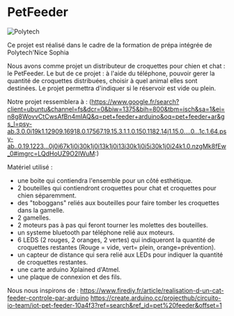 # PetFeeder
![Polytech](http://www.polytechnice.fr/jahia/jsp/jahia/templates/inc/img/polytech_nice-sophia.png)

Ce projet est réalisé dans le cadre de la formation de prépa intégrée de 
Polytech'Nice
Sophia

Nous avons comme projet un distributeur de croquettes pour chien et chat : le PetFeeder.
Le but de ce projet : à l'aide du téléphone, pouvoir gerer la quantité de croquettes distribuées, choisir à quel animal elles sont destinées. Le projet permettra d'indiquer si le réservoir est vide ou plein. 

Notre projet ressemblera à : 
(https://www.google.fr/search?client=ubuntu&channel=fs&dcr=0&biw=1375&bih=800&tbm=isch&sa=1&ei=n8g8WovvCtCwsAfBn4mIAQ&q=pet+feeder+arduino&oq=pet+feeder+ar&gs_l=psy-ab.3.0.0i19k1.12909.16918.0.17567.19.15.3.1.1.0.150.1182.14j1.15.0....0...1c.1.64.psy-ab..0.19.1223...0j0i67k1j0i30k1j0i13k1j0i13i30k1j0i5i30k1j0i24k1.0.nzgMk8fEw_0#imgrc=LQdHoUZ9O2IWuM:)

Matériel utilisé : 
- une boite qui contiendra l'ensemble pour un côté esthétique.
- 2 bouteilles qui contiendront croquettes pour chat et croquettes pour chien séparemment. 
- des "toboggans" reliés aux bouteilles pour faire tomber les croquettes dans la gamelle.
- 2 gamelles.
- 2 moteurs pas à pas qui feront tourner les molettes des bouteilles. 
- un systeme bluetooth par téléphone relié aux moteurs. 
- 6 LEDS (2 rouges, 2 oranges, 2 vertes) qui indiqueront la quantité de croquettes restantes (Rouge = vide, vert= plein, orange=prévention).
- un capteur de distance qui sera relié aux LEDs pour indiquer la quantité de croquettes restantes.
- une carte arduino Xplained d'Atmel.
- une plaque de connexion et des fils.

Nous nous inspirons de :
https://www.firediy.fr/article/realisation-d-un-cat-feeder-controle-par-arduino
https://create.arduino.cc/projecthub/circuito-io-team/iot-pet-feeder-10a4f3?ref=search&ref_id=pet%20feeder&offset=1
